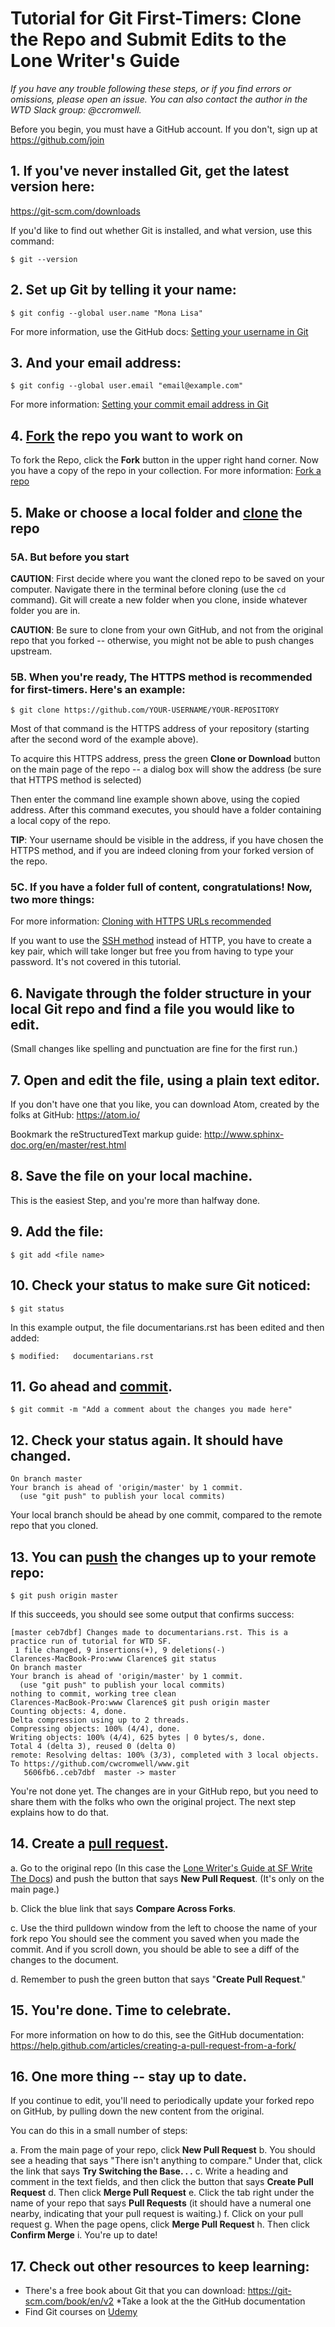 
# Tutorial for Git First-Timers: Clone the Repo and Submit Edits to the Lone Writer's Guide
*If you have any trouble following these steps, or if you find errors or omissions, please open an issue. You can also contact the author in the WTD Slack group: @ccromwell.*

Before you begin, you must have a GitHub account. If you don't, sign up at https://github.com/join


## 1. If you've never installed Git, get the latest version here:
https://git-scm.com/downloads

If you'd like to find out whether Git is installed, and what version, use this command: 
````
$ git --version
````

## 2. Set up Git by telling it your name:

````
$ git config --global user.name "Mona Lisa"
````
For more information, use the GitHub docs: [Setting your username in Git](https://help.github.com/articles/setting-your-username-in-git/)

## 3. And your email address:

````
$ git config --global user.email "email@example.com"
````
For more information: [Setting your commit email address in Git](https://help.github.com/articles/setting-your-commit-email-address-in-git/)

## 4. [Fork](https://help.github.com/articles/github-glossary/#fork) the repo you want to work on
To fork the Repo, click the **Fork** button in the upper right hand corner. Now you have a copy of the repo in your collection.
For more information: [Fork a repo](https://help.github.com/articles/fork-a-repo/)

## 5. Make or choose a local folder and [clone](https://help.github.com/articles/github-glossary/#clone) the repo
### 5A. But before you start 
**CAUTION**: First decide where you want the cloned repo to be saved on your computer. Navigate there in the terminal before cloning (use the ``cd `` command). Git will create a new folder when you clone, inside whatever folder you are in. 

**CAUTION**: Be sure to clone from your own GitHub, and not from the original repo that you forked -- otherwise, you might not be able to push changes upstream. 
### 5B. When you're ready, The HTTPS method is recommended for first-timers. Here's an example: 

``$ git clone https://github.com/YOUR-USERNAME/YOUR-REPOSITORY``

Most of that command is the HTTPS address of your repository (starting after the second word of the example above).
 
To acquire this HTTPS address, press the green **Clone or Download** button on the main page of the repo -- a dialog box will show the address (be sure that HTTPS method is selected)

Then enter the command line example shown above, using the copied address. After this command executes, you should have a folder containing a local copy of the repo. 
 
 **TIP**: Your username should be visible in the address, if you have chosen the HTTPS method, and if you are indeed cloning from your forked version of the repo. 
 
 ### 5C. If you have a folder full of content, congratulations! Now, two more things: 

For more information: [Cloning with HTTPS URLs recommended](https://help.github.com/articles/which-remote-url-should-i-use/#cloning-with-https-urls-recommended)

If you want to use the [SSH method](https://help.github.com/articles/which-remote-url-should-i-use/#cloning-with-ssh-urls) instead of HTTP, you have to create a key pair, which will take longer but free you from having to type your password. It's not covered in this tutorial.

## 6. Navigate through the folder structure in your local Git repo and find a file you would like to edit.
(Small changes like spelling and punctuation are fine for the first run.)

## 7. Open and edit the file, using a plain text editor.
If you don't have one that you like, you can download Atom, created by the folks at GitHub:
https://atom.io/

Bookmark the reStructuredText markup guide: 
http://www.sphinx-doc.org/en/master/rest.html

## 8. Save the file on your local machine.
This is the easiest Step, and you're more than halfway done. 

## 9. Add the file:

````
$ git add <file name>
````


## 10. Check your status to make sure Git noticed:

````
$ git status
````

In this example output, the file documentarians.rst has been edited and then added:

````
$ modified:   documentarians.rst
````

## 11. Go ahead and [commit](https://help.github.com/articles/github-glossary/#commit).

````
$ git commit -m "Add a comment about the changes you made here" 
````

## 12. Check your status again. It should have changed.

````
On branch master
Your branch is ahead of 'origin/master' by 1 commit.
  (use "git push" to publish your local commits)
````

Your local branch should be ahead by one commit, compared to the remote repo that you cloned.

## 13. You can [push](https://help.github.com/articles/github-glossary/#push) the changes up to your remote repo:

````
$ git push origin master

````

If this succeeds, you should see some output that confirms success:


````
[master ceb7dbf] Changes made to documentarians.rst. This is a practice run of tutorial for WTD SF.
 1 file changed, 9 insertions(+), 9 deletions(-)
Clarences-MacBook-Pro:www Clarence$ git status
On branch master
Your branch is ahead of 'origin/master' by 1 commit.
  (use "git push" to publish your local commits)
nothing to commit, working tree clean
Clarences-MacBook-Pro:www Clarence$ git push origin master
Counting objects: 4, done.
Delta compression using up to 2 threads.
Compressing objects: 100% (4/4), done.
Writing objects: 100% (4/4), 625 bytes | 0 bytes/s, done.
Total 4 (delta 3), reused 0 (delta 0)
remote: Resolving deltas: 100% (3/3), completed with 3 local objects.
To https://github.com/cwcromwell/www.git
   5606fb6..ceb7dbf  master -> master

````

You're not done yet. The changes are in your GitHub repo, but you need to share them with the folks who own the original project. The next step explains how to do that.

## 14. Create a [pull request](https://help.github.com/articles/github-glossary/#pull-request).
a. Go to the original repo (In this case the [Lone Writer's Guide at SF Write The Docs](https://github.com/San-Francisco-Write-The-Docs/lone-writers-guide)) and push the button that says **New Pull Request**. (It's only on the main page.)

b. Click the blue link that says **Compare Across Forks**.

c. Use the third pulldown window from the left to choose the name of your fork repo
You should see the comment you saved when you made the commit. And if you scroll down, you should be able to see a diff of the changes to the document. 

d. Remember to push the green button that says "**Create Pull Request**."

## 15.  You're done. Time to celebrate. 
For more information on how to do this, see the GitHub documentation:
https://help.github.com/articles/creating-a-pull-request-from-a-fork/

## 16. One more thing -- stay up to date.
If you continue to edit, you'll need to periodically update your forked repo on GitHub, by pulling down the new content from the original. 

You can do this in a small number of steps: 

a. From the main page of your repo, click **New Pull Request**
b. You should see a heading that says "There isn't anything to compare." Under that, click the link that says **Try Switching the Base. . .**
c. Write a heading and comment in the text fields, and then click the button that says **Create Pull Request**
d. Then click **Merge Pull Request**
e. Click the tab right under the name of your repo that says **Pull Requests** (it should have a numeral one nearby, indicating that your pull request is waiting.) 
f. Click on your pull request
g. When the page opens, click **Merge Pull Request**
h. Then click **Confirm Merge**
i. You're up to date!

## 17. Check out other resources to keep learning:

* There's a free book about Git that you can download: https://git-scm.com/book/en/v2
*Take a look at the the GitHub documentation
* Find Git courses on [Udemy](www.udemy.com)
